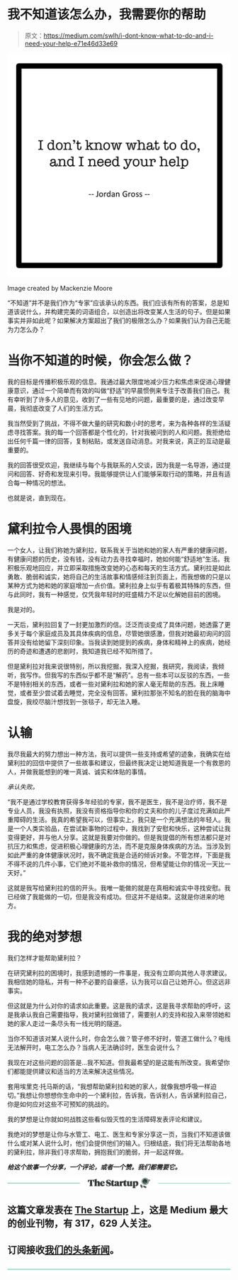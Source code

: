 # 我不知道该怎么办，我需要你的帮助

> 原文：<https://medium.com/swlh/i-dont-know-what-to-do-and-i-need-your-help-e71e46d33e69>

![](img/52daea5161e950422a16ccd2f5f0aa5d.png)

Image created by Mackenzie Moore

“不知道”并不是我们作为“专家”应该承认的东西。我们应该有所有的答案，总是知道该说什么，并构建完美的词语组合，以创造出将改变某人生活的句子。但是如果事实并非如此呢？如果解决方案超出了我们的极限怎么办？如果我们认为自己无能为力怎么办？

# 当你不知道的时候，你会怎么做？

我的目标是传播积极乐观的信息。我通过最大限度地减少压力和焦虑来促进心理健康意识，通过一个简单而有效的叫做“舒适”的早晨惯例来专注于改善我们自己。我有幸听到了许多人的意见，收到了一些有见地的问题，最重要的是，通过改变早晨，我彻底改变了人们的生活方式。

我当然受到了挑战，不得不做大量的研究和数小时的思考，来为各种各样的生活疑虑寻找答案。我的每一个回答都是个性化的，针对我被问到的人和问题。我拒绝给出任何千篇一律的回答，复制粘贴，或发送自动消息。对我来说，真正的互动是最重要的。

我的回答很受欢迎，我继续与每个与我联系的人交谈，因为我是一名导游，通过提问和回答、好奇和发现来引导。我能够提供让人们能够采取行动的策略，并且有适合每一种情况的想法。

也就是说，直到现在。

# **黛利拉令人畏惧的困境**

一个女人，让我们称她为黛利拉，联系我关于当她和她的家人有严重的健康问题，有健康问题的历史，没有钱，没有动力去寻找幸福时，她如何能“舒适地”生活。我积极乐观地回应，并立即采取措施改变她的心态和每天的生活方式。黛利拉是如此勇敢、脆弱和诚实，她将自己的生活故事和情感倾注到页面上，而我想做的只是以某种方式为她和她的家庭增加一点价值。黛利拉身上似乎有着极其特殊的东西，但与此同时，我有一种感觉，仅凭我年轻时的旺盛精力不足以化解她目前的困境。

我是对的。

一天后，黛利拉回复了一封更加激烈的信。泛泛而谈变成了具体问题，她透露了更多关于每个家庭成员及其具体疾病的信息，尽管她很感激，但我对她最初询问的回答并没有给她留下深刻印象。当我读到她提到的疾病，身体和精神上的疾病，她经历的奇迹和遭遇的悲剧时，我知道我已经不知所措了。

但是黛利拉对我来说很特别，所以我挖掘，我深入挖掘，我研究，我阅读，我倾听，我写作。但我写的东西似乎都不是“解药”。总有一些本可以反驳的东西，一些不是特别相关的东西，或者一些对黛利拉和她的家人毫无帮助的东西。我上床睡觉，或者至少尝试着去睡觉，完全没有回答。黛利拉那张不知名的脸在我的脑海中盘旋，我绞尽脑汁想找到一张毯子，却无法入睡。

# **认输**

我尽我最大的努力想出一种方法，我可以提供一些支持或希望的迹象，我确实在给黛利拉的回信中提供了一些故事和建议，但最终我决定让她知道我是一个有救恩的人，并做我能想到的唯一真诚、诚实和体贴的事情。

*承认失败。*

“我不是通过学校教育获得多年经验的专家，我不是医生，我不是治疗师，我不是专业人员，我没有执照，我没有资格指导你和你的丈夫和你的儿子度过充满如此严重障碍的生活。我真的希望我可以，但事实上，我只是一个充满想法的年轻人。我是一个人类实验品，在尝试新事物的过程中，我找到了安慰和快乐，这种尝试让我变得更好，并与他人分享。这就是我要对你做的。但是我提倡的所有想法都只是对抗压力和焦虑，促进积极心理健康的方法，而不是克服身体疾病的方法。当涉及到如此严重的身体健康状况时，我不确定我是合适的倾诉对象。不管怎样，下面是我不得不说的几件小事，它们绝对不能补救你的情况，但希望能让你的情况一天比一天好。”

这就是我写给黛利拉的信的开头。我唯一能做的就是在真相和诚实中寻找安慰。我已经做了我能做的一切，但是我没有成功。但这并不是结束。这就是你进来的地方。

# **我的绝对梦想**

我们怎样才能帮助黛利拉？

在研究黛利拉的困境时，我感到遗憾的一件事是，我没有立即向其他人寻求建议。我相信她的隐私，并有一种不必要的自豪感，认为我可以自己让她开心。但这远非事实。

但这就是为什么对你的请求如此重要。这是我的请求，这是我寻求帮助的呼吁，这是我承认我自己需要指导，我对黛利拉做错了，需要别人的支持和投入来带领她和她的家人走过一条尽头有一线光明的隧道。

当你不知道该对某人说什么时，你会怎么做？管子修不好时，管道工做什么？电线无法解开时，电工怎么办？当病人无法确诊时，医生会说什么？

我现在对这些问题的回答是…我不知道。但我最希望的是这能有所改变。我希望你们都能提供建议和适当的方法来解决这些情况。

套用埃里克·托马斯的话，“我想帮助黛利拉和她的家人，就像我想呼吸一样迫切。”我想让你想想你生命中的一个黛利拉，告诉我，告诉别人，告诉黛利拉自己，你是如何应对这些不可预知的挑战的。

我的梦想是让你就如何战胜这些看似毁灭性的生活障碍发表评论和建议。

我绝对的梦想是让你与水管工、电工、医生和专家分享这一页，当我们不知道该做什么或对某人说什么时，他们会提供他们的输入。归根结底，我们将无法帮助各地的黛利拉，除非我们寻求帮助，拥抱我们的脆弱，并一起这样做。

***给这个故事一个分享，一个评论，或者一个赞。我们都需要它。***

[![](img/308a8d84fb9b2fab43d66c117fcc4bb4.png)](https://medium.com/swlh)

## 这篇文章发表在 [The Startup](https://medium.com/swlh) 上，这是 Medium 最大的创业刊物，有 317，629 人关注。

## 订阅接收[我们的头条新闻](http://growthsupply.com/the-startup-newsletter/)。

[![](img/b0164736ea17a63403e660de5dedf91a.png)](https://medium.com/swlh)